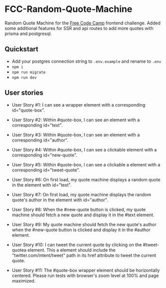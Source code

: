 # FCC-Random-Quote-Machine
Random Quote Machine for the [Free Code Camp](https://www.freecodecamp.org/learn/front-end-libraries/front-end-libraries-projects/build-a-random-quote-machine)  frontend challenge. Added some additional features for SSR and api routes to add more quotes with prisma and postgresql.

## Quickstart
- Add your postgres connection string to `.env.example` and rename to `.env`
- `npm i`
- `npm run migrate`
- `npm run dev`

## User stories
- User Story #1: I can see a wrapper element with a corresponding id="quote-box".

- User Story #2: Within #quote-box, I can see an element with a corresponding id="text".

- User Story #3: Within #quote-box, I can see an element with a corresponding id="author".

- User Story #4: Within #quote-box, I can see a clickable element with a corresponding id="new-quote".

- User Story #5: Within #quote-box, I can see a clickable a element with a corresponding id="tweet-quote".

- User Story #6: On first load, my quote machine displays a random quote in the element with id="text".

- User Story #7: On first load, my quote machine displays the random quote's author in the element with id="author".

- User Story #8: When the #new-quote button is clicked, my quote machine should fetch a new quote and display it in the #text element.

- User Story #9: My quote machine should fetch the new quote's author when the #new-quote button is clicked and display it in the #author element.

- User Story #10: I can tweet the current quote by clicking on the #tweet-quotea element. This a element should include the "twitter.com/intent/tweet" path in its href attribute to tweet the current quote.

- User Story #11: The #quote-box wrapper element should be horizontally centered. Please run tests with browser's zoom level at 100% and page maximized.
